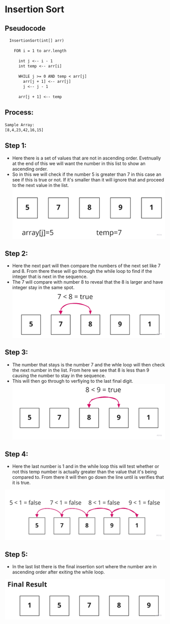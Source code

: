 # Insertion Sort
## Pseudocode
```
  InsertionSort(int[] arr)

    FOR i = 1 to arr.length

      int j <-- i - 1
      int temp <-- arr[i]

      WHILE j >= 0 AND temp < arr[j]
        arr[j + 1] <-- arr[j]
        j <-- j - 1

      arr[j + 1] <-- temp
```
## Process:  
``` 
Sample Array:
[8,4,23,42,16,15]   
```
## Step 1:
- Here there is a set of values that are not in ascending order. Evetnually at the end of this we will want the number in this list to show an ascending order.
- So in this we will check if the number 5 is greater than 7 in this case an see if this is true or not. If it's smaller than it will ignore that and proceed to the next value in the list.<br>
![pic](/sort-insertion/assets/step1.jpg)
## Step 2:
- Here the next part will then compare the numbers of the next set like 7 and 8. From there these will go through the while loop to find if the integer that is next in the sequence.
- The 7 will compare with number 8 to reveal that the 8 is larger and have integer stay in the same spot.<br>
![pic](/sort-insertion/assets/step2.jpg)

## Step 3:
- The number that stays is the number 7 and the whle loop will then check the next number in the list. From here we see that 8 is less than 9 causing the number to stay in the sequence.
- This will then go through to verfiying to the last final digit.<br>
![pic](/sort-insertion/assets/step3.jpg)

## Step 4:
- Here the last number is 1 and in the while loop this will test whether or not this temp number is actually greater than the value that it's being compared to. From there it will then go down the line until is verifies that it is true.<br>

![pic](/sort-insertion/assets/step4.jpg)
## Step 5:
- In the last list there is the final insertion sort where the number are in ascending order after exiting the while loop.<br>

![pic](/sort-insertion/assets/step5.jpg)
